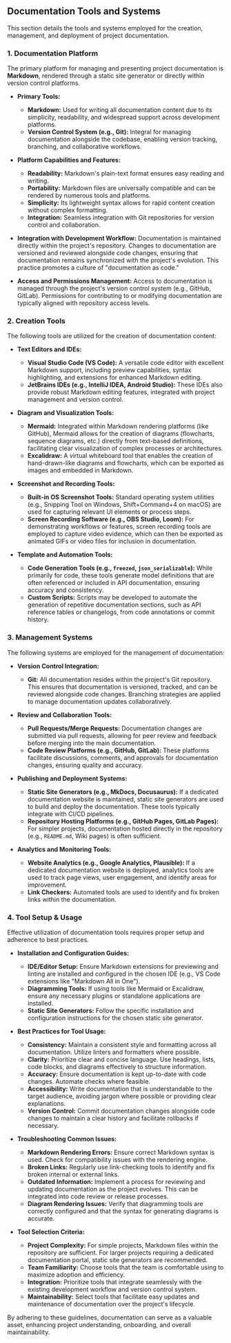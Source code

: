 ## Documentation Tools and Systems

This section details the tools and systems employed for the creation, management, and deployment of project documentation.

### 1. Documentation Platform

The primary platform for managing and presenting project documentation is **Markdown**, rendered through a static site generator or directly within version control platforms.

*   **Primary Tools:**
    *   **Markdown:** Used for writing all documentation content due to its simplicity, readability, and widespread support across development platforms.
    *   **Version Control System (e.g., Git):** Integral for managing documentation alongside the codebase, enabling version tracking, branching, and collaborative workflows.

*   **Platform Capabilities and Features:**
    *   **Readability:** Markdown's plain-text format ensures easy reading and writing.
    *   **Portability:** Markdown files are universally compatible and can be rendered by numerous tools and platforms.
    *   **Simplicity:** Its lightweight syntax allows for rapid content creation without complex formatting.
    *   **Integration:** Seamless integration with Git repositories for version control and collaboration.

*   **Integration with Development Workflow:**
    Documentation is maintained directly within the project's repository. Changes to documentation are versioned and reviewed alongside code changes, ensuring that documentation remains synchronized with the project's evolution. This practice promotes a culture of "documentation as code."

*   **Access and Permissions Management:**
    Access to documentation is managed through the project's version control system (e.g., GitHub, GitLab). Permissions for contributing to or modifying documentation are typically aligned with repository access levels.

### 2. Creation Tools

The following tools are utilized for the creation of documentation content:

*   **Text Editors and IDEs:**
    *   **Visual Studio Code (VS Code):** A versatile code editor with excellent Markdown support, including preview capabilities, syntax highlighting, and extensions for enhanced Markdown editing.
    *   **JetBrains IDEs (e.g., IntelliJ IDEA, Android Studio):** These IDEs also provide robust Markdown editing features, integrated with project management and version control.

*   **Diagram and Visualization Tools:**
    *   **Mermaid:** Integrated within Markdown rendering platforms (like GitHub), Mermaid allows for the creation of diagrams (flowcharts, sequence diagrams, etc.) directly from text-based definitions, facilitating clear visualization of complex processes or architectures.
    *   **Excalidraw:** A virtual whiteboard tool that enables the creation of hand-drawn-like diagrams and flowcharts, which can be exported as images and embedded in Markdown.

*   **Screenshot and Recording Tools:**
    *   **Built-in OS Screenshot Tools:** Standard operating system utilities (e.g., Snipping Tool on Windows, Shift+Command+4 on macOS) are used for capturing relevant UI elements or process steps.
    *   **Screen Recording Software (e.g., OBS Studio, Loom):** For demonstrating workflows or features, screen recording tools are employed to capture video evidence, which can then be exported as animated GIFs or video files for inclusion in documentation.

*   **Template and Automation Tools:**
    *   **Code Generation Tools (e.g., `freezed`, `json_serializable`):** While primarily for code, these tools generate model definitions that are often referenced or included in API documentation, ensuring accuracy and consistency.
    *   **Custom Scripts:** Scripts may be developed to automate the generation of repetitive documentation sections, such as API reference tables or changelogs, from code annotations or commit history.

### 3. Management Systems

The following systems are employed for the management of documentation:

*   **Version Control Integration:**
    *   **Git:** All documentation resides within the project's Git repository. This ensures that documentation is versioned, tracked, and can be reviewed alongside code changes. Branching strategies are applied to manage documentation updates collaboratively.

*   **Review and Collaboration Tools:**
    *   **Pull Requests/Merge Requests:** Documentation changes are submitted via pull requests, allowing for peer review and feedback before merging into the main documentation.
    *   **Code Review Platforms (e.g., GitHub, GitLab):** These platforms facilitate discussions, comments, and approvals for documentation changes, ensuring quality and accuracy.

*   **Publishing and Deployment Systems:**
    *   **Static Site Generators (e.g., MkDocs, Docusaurus):** If a dedicated documentation website is maintained, static site generators are used to build and deploy the documentation. These tools typically integrate with CI/CD pipelines.
    *   **Repository Hosting Platforms (e.g., GitHub Pages, GitLab Pages):** For simpler projects, documentation hosted directly in the repository (e.g., `README.md`, Wiki pages) is often sufficient.

*   **Analytics and Monitoring Tools:**
    *   **Website Analytics (e.g., Google Analytics, Plausible):** If a dedicated documentation website is deployed, analytics tools are used to track page views, user engagement, and identify areas for improvement.
    *   **Link Checkers:** Automated tools are used to identify and fix broken links within the documentation.

### 4. Tool Setup & Usage

Effective utilization of documentation tools requires proper setup and adherence to best practices.

*   **Installation and Configuration Guides:**
    *   **IDE/Editor Setup:** Ensure Markdown extensions for previewing and linting are installed and configured in the chosen IDE (e.g., VS Code extensions like "Markdown All in One").
    *   **Diagramming Tools:** If using tools like Mermaid or Excalidraw, ensure any necessary plugins or standalone applications are installed.
    *   **Static Site Generators:** Follow the specific installation and configuration instructions for the chosen static site generator.

*   **Best Practices for Tool Usage:**
    *   **Consistency:** Maintain a consistent style and formatting across all documentation. Utilize linters and formatters where possible.
    *   **Clarity:** Prioritize clear and concise language. Use headings, lists, code blocks, and diagrams effectively to structure information.
    *   **Accuracy:** Ensure documentation is kept up-to-date with code changes. Automate checks where feasible.
    *   **Accessibility:** Write documentation that is understandable to the target audience, avoiding jargon where possible or providing clear explanations.
    *   **Version Control:** Commit documentation changes alongside code changes to maintain a clear history and facilitate rollbacks if necessary.

*   **Troubleshooting Common Issues:**
    *   **Markdown Rendering Errors:** Ensure correct Markdown syntax is used. Check for compatibility issues with the rendering engine.
    *   **Broken Links:** Regularly use link-checking tools to identify and fix broken internal or external links.
    *   **Outdated Information:** Implement a process for reviewing and updating documentation as the project evolves. This can be integrated into code review or release processes.
    *   **Diagram Rendering Issues:** Verify that diagramming tools are correctly configured and that the syntax for generating diagrams is accurate.

*   **Tool Selection Criteria:**
    *   **Project Complexity:** For simple projects, Markdown files within the repository are sufficient. For larger projects requiring a dedicated documentation portal, static site generators are recommended.
    *   **Team Familiarity:** Choose tools that the team is comfortable using to maximize adoption and efficiency.
    *   **Integration:** Prioritize tools that integrate seamlessly with the existing development workflow and version control system.
    *   **Maintainability:** Select tools that facilitate easy updates and maintenance of documentation over the project's lifecycle.

By adhering to these guidelines, documentation can serve as a valuable asset, enhancing project understanding, onboarding, and overall maintainability.